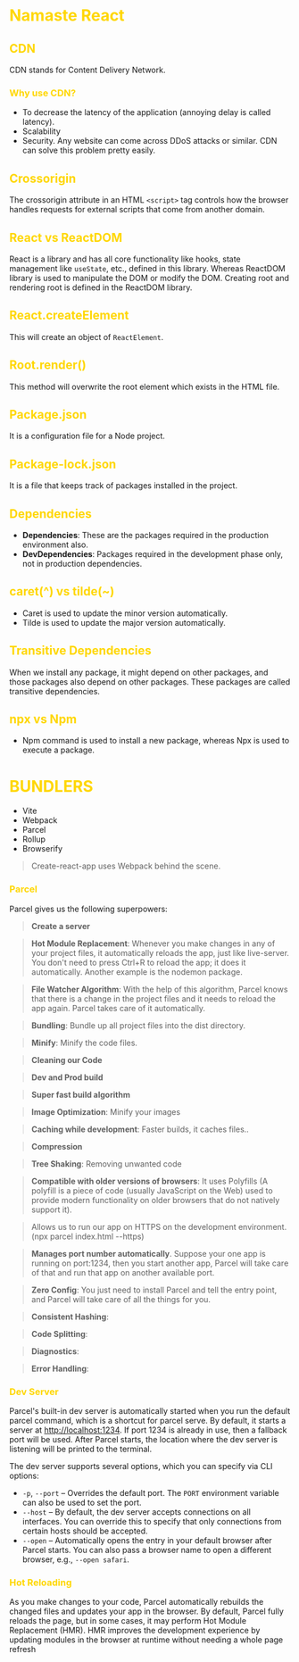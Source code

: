 # <font color="#FFD700">Namaste React</font>

## <font color="#FFD700">CDN</font>

CDN stands for Content Delivery Network.

### <font color="#FFD700">Why use CDN?</font>

- To decrease the latency of the application (annoying delay is called latency).
- Scalability
- Security. Any website can come across DDoS attacks or similar. CDN can solve this problem pretty easily.

## <font color="#FFD700">Crossorigin</font>

The crossorigin attribute in an HTML `<script>` tag controls how the browser handles requests for external scripts that come from another domain.

## <font color="#FFD700">React vs ReactDOM</font>

React is a library and has all core functionality like hooks, state management like `useState`, etc., defined in this library. Whereas ReactDOM library is used to manipulate the DOM or modify the DOM. Creating root and rendering root is defined in the ReactDOM library.

## <font color="#FFD700">React.createElement</font>

This will create an object of `ReactElement`.

## <font color="#FFD700">Root.render()</font>

This method will overwrite the root element which exists in the HTML file.

## <font color="#FFD700">Package.json</font>

It is a configuration file for a Node project.

## <font color="#FFD700">Package-lock.json</font>

It is a file that keeps track of packages installed in the project.

## <font color="#FFD700">Dependencies</font>

- **Dependencies**: These are the packages required in the production environment also.
- **DevDependencies**: Packages required in the development phase only, not in production dependencies.

## <font color="#FFD700">caret(^) vs tilde(~)</font>

- Caret is used to update the minor version automatically.
- Tilde is used to update the major version automatically.

## <font color="#FFD700">Transitive Dependencies</font>

When we install any package, it might depend on other packages, and those packages also depend on other packages. These packages are called transitive dependencies.

## <font color="#FFD700">npx vs Npm</font>

- Npm command is used to install a new package, whereas Npx is used to execute a package.

# <font color="#FFD700">BUNDLERS</font>

- Vite
- Webpack
- Parcel
- Rollup
- Browserify

> Create-react-app uses Webpack behind the scene.

### <font color="#FFD700">Parcel</font>

Parcel gives us the following superpowers:

> **Create a server**

> **Hot Module Replacement**: Whenever you make changes in any of your project files, it automatically reloads the app, just like live-server. You don't need to press Ctrl+R to reload the app; it does it automatically. Another example is the nodemon package.

> **File Watcher Algorithm**: With the help of this algorithm, Parcel knows that there is a change in the project files and it needs to reload the app again. Parcel takes care of it automatically.

> **Bundling**: Bundle up all project files into the dist directory.

> **Minify**: Minify the code files.

> **Cleaning our Code**

> **Dev and Prod build**

> **Super fast build algorithm**

> **Image Optimization**: Minify your images

> **Caching while development**: Faster builds, it caches files..

> **Compression**

> **Tree Shaking**: Removing unwanted code

> **Compatible with older versions of browsers**: It uses Polyfills (A polyfill is a piece of code (usually JavaScript on the Web) used to provide modern functionality on older browsers that do not natively support it).

> Allows us to run our app on HTTPS on the development environment. (npx parcel index.html --https)

> **Manages port number automatically**. Suppose your one app is running on port:1234, then you start another app, Parcel will take care of that and run that app on another available port.

> **Zero Config**: You just need to install Parcel and tell the entry point, and Parcel will take care of all the things for you.

> **Consistent Hashing**:

> **Code Splitting**:

> **Diagnostics**:

> **Error Handling**:

### <font color="#FFD700">Dev Server</font>

Parcel's built-in dev server is automatically started when you run the default parcel command, which is a shortcut for parcel serve. By default, it starts a server at <http://localhost:1234>. If port 1234 is already in use, then a fallback port will be used. After Parcel starts, the location where the dev server is listening will be printed to the terminal.

The dev server supports several options, which you can specify via CLI options:

- `-p`, `--port` – Overrides the default port. The `PORT` environment variable can also be used to set the port.
- `--host` – By default, the dev server accepts connections on all interfaces. You can override this to specify that only connections from certain hosts should be accepted.
- `--open` – Automatically opens the entry in your default browser after Parcel starts. You can also pass a browser name to open a different browser, e.g., `--open safari`.

### <font color="#FFD700">Hot Reloading</font>

As you make changes to your code, Parcel automatically rebuilds the changed files and updates your app in the browser. By default, Parcel fully reloads the page, but in some cases, it may perform Hot Module Replacement (HMR). HMR improves the development experience by updating modules in the browser at runtime without needing a whole page refresh
